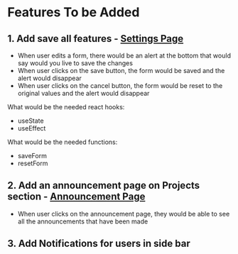 # Features To be Added

## 1. Add save all features - [Settings Page](../src/app/projects/[id]/settings/page.tsx)

- When user edits a form, there would be an alert at the bottom that would say would you live to save the changes
- When user clicks on the save button, the form would be saved and the alert would disappear
- When user clicks on the cancel button, the form would be reset to the original values and the alert would disappear

What would be the needed react hooks:

- useState
- useEffect

What would be the needed functions:

- saveForm
- resetForm

## 2. Add an announcement page on Projects section - [Announcement Page](../src/app/projects/[id]/announcement/page.tsx)

- When user clicks on the announcement page, they would be able to see all the announcements that have been made

## 3. Add Notifications for users in side bar
